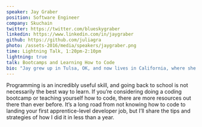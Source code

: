 ```yaml
---
speaker: Jay Graber
position: Software Engineer
company: Skuchain
twitter: https://twitter.com/blueskygraber
linkedin: https://www.linkedin.com/in/jaygraber
github: https://github.com/juliagra
photo: /assets-2016/media/speakers/jaygraber.png
time: Lightning Talk, 1:20pm-2:10pm
lightning: true
talk: Bootcamps and Learning How to Code
bio: "Jay grew up in Tulsa, OK, and now lives in California, where she works as a software engineer at Skuchain, a blockchain startup in Silicon Valley. She started coding last year and realized she loves it, so she did a bootcamp in San Francisco to devote all her time to learning and getting up to speed with the latest web development practices. She is excited about the possibilities that cryptocurrencies and distributed ledgers enable. Prior to transitioning into software development, she worked as an organizer on the East Coast around technology policy issues like net neutrality, surveillance reform, and affordable internet access."
---
```

Programming is an incredibly useful skill, and going back to school is not necessarily the best way to learn. If you’re considering doing a coding bootcamp or teaching yourself how to code, there are more resources out there than ever before. It’s a long road from not knowing how to code to landing your first apprentice-level developer job, but I’ll share the tips and strategies of how I did it in less than a year. 
